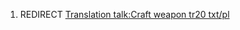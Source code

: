 1.  REDIRECT [Translation talk:Craft weapon tr20
    txt/pl](Translation_talk:Craft_weapon_tr20_txt/pl "wikilink")